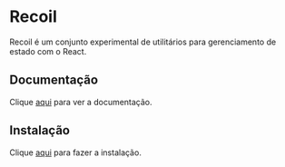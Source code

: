 # Recoil

Recoil é um conjunto experimental de utilitários para gerenciamento de estado com o React.

## Documentação

Clique [aqui](https://github.com/facebookexperimental/Recoil) para ver a documentação.

## Instalação

Clique [aqui](https://www.npmjs.com/package/recoil) para fazer a instalação.